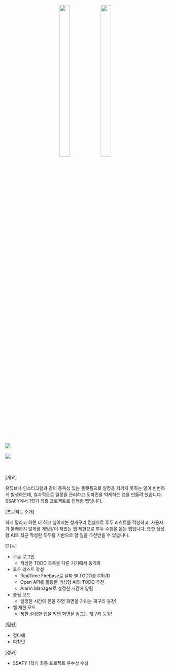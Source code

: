 <div align="center">  
  <img src="https://github.com/yeolife/frogDetox/assets/82012857/42d157ad-236e-47af-adf9-d363de4fff63" width="25%" height="35%">
  <img src="https://github.com/yeolife/frogDetox/assets/82012857/9a29470a-ab7f-4392-a855-d2c67ebad209" width="25%" height="35%">
</div>
<br>
<img src="https://github.com/yeolife/frogDetox/assets/82012857/343cb9c2-ee4d-430f-9633-abc28ffd5412">
<br><br>
<img src="https://github.com/yeolife/frogDetox/assets/82012857/fda22bcd-ffe2-4b2e-9037-8aee89218d8a">
<br><br><br>

[개요]

유튜브나 인스타그램과 같이 중독성 있는 플랫폼으로 일정을 지키지 못하는 일이 빈번하게 발생하는데, 효과적으로 일정을 관리하고 도파민을 억제하는 앱을 만들려 했습니다. SSAFY에서 1학기 최종 프로젝트로 진행한 앱입니다.

[프로젝트 소개]

하지 말라고 하면 더 하고 싶어지는 청개구리 컨셉으로 투두 리스트를 작성하고, 사용자가 불쾌하지 않게끔 게임같이 재밌는 앱 제한으로 투두 수행을 돕는 앱입니다. 또한 생성형 AI로 최근 작성된 투두를 기반으로 할 일을 추천받을 수 있습니다.

[기능] 

- 구글 로그인
    - 작성한 TODO 목록을 다른 기기에서 동기화
- 투두 리스트 작성
    - RealTime Firebase로 날짜 별 TODO를 CRUD
    - Open API를 활용한 생성형 AI의 TODO 추천
    - Alarm Manager로 설정한 시간에 알림
- 슬립 모드
    - 설정한 시간에 폰을 하면 화면을 가리는 개구리 등장!
- 앱 제한 모드
    - 제한 설정한 앱을 켜면 화면을 잠그는 개구리 등장!

[팀원] 

- 정다혜
- 여창민

[성과] 

- SSAFY 1학기 최종 프로젝트 우수상 수상

